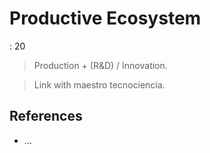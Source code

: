 # Productive Ecosystem

: 20

> Production + (R&D) / Innovation.
> 

> Link with maestro tecnociencia.
> 

## References

- …